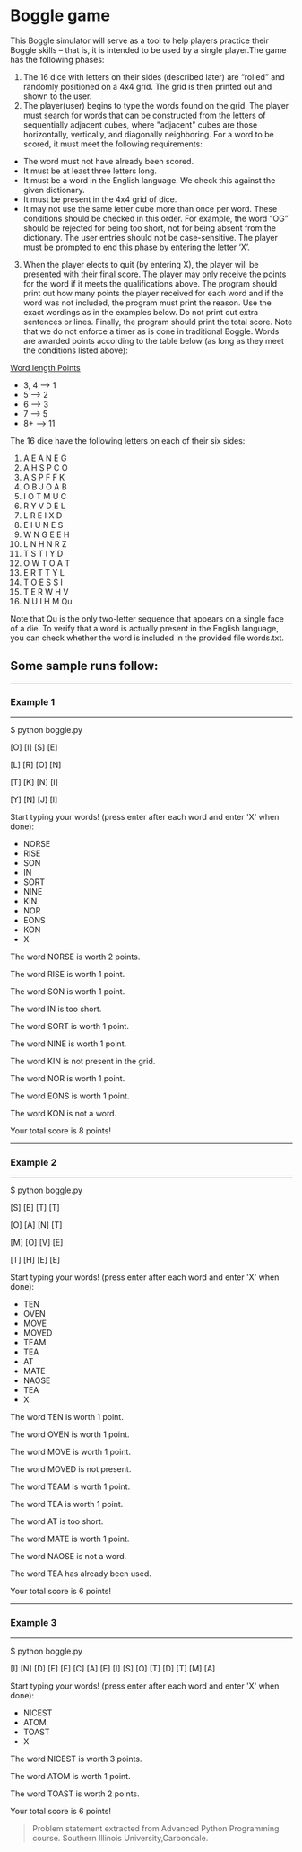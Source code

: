 # Boggle game 
This Boggle simulator will serve as a tool to help
players practice their Boggle skills – that is, it is intended to be used by a single player.The game has the following phases:

1. The 16 dice with letters on their sides (described later) are “rolled” and randomly positioned
on a 4x4 grid. The grid is then printed out and shown to the user.
2. The player(user) begins to type the words found on the grid. The player must search for words
that can be constructed from the letters of sequentially adjacent cubes, where "adjacent" cubes
are those horizontally, vertically, and diagonally neighboring. For a word to be scored, it must
meet the following requirements:

- The word must not have already been scored.
- It must be at least three letters long.
- It must be a word in the English language. We check this against the given dictionary.
- It must be present in the 4x4 grid of dice.
- It may not use the same letter cube more than once per word.
These conditions should be checked in this order. For example, the word “OG” should be
rejected for being too short, not for being absent from the dictionary. The user entries should not
be case-sensitive.
The player must be prompted to end this phase by entering the letter ‘X’.

3. When the player elects to quit (by entering X), the player will be presented with their final
score. The player may only receive the points for the word if it meets the qualifications above.
The program should print out how many points the player received for each word and if the word
was not included, the program must print the reason. Use the exact wordings as in the examples
below. Do not print out extra sentences or lines. Finally, the program should print the total score.
Note that we do not enforce a timer as is done in traditional Boggle.
Words are awarded points according to the table below (as long as they meet the conditions
listed above):

<ins>Word length Points</ins>

- 3, 4 --> 1
- 5 --> 2
- 6 --> 3
- 7 --> 5
- 8+ --> 11

The 16 dice have the following letters on each of their six sides:

1. A E A N E G
2. A H S P C O
3. A S P F F K
4. O B J O A B
5. I O T M U C
6. R Y V D E L
7. L R E I X D
8. E I U N E S
9. W N G E E H
10. L N H N R Z
11. T S T I Y D
12. O W T O A T
13. E R T T Y L
14. T O E S S I
15. T E R W H V
16. N U I H M Qu

Note that Qu is the only two-letter sequence that appears on a single face of a die.
To verify that a word is actually present in the English language, you can check whether the
word is included in the provided file words.txt.

Some sample runs follow:
-
-----------------------------------
### Example 1 
-----------------------------------
$ python boggle.py

[O] [I] [S] [E]

[L] [R] [O] [N]

[T] [K] [N] [I]

[Y] [N] [J] [I]

Start typing your words! (press enter after each word and enter 'X' when done):

* NORSE
* RISE
* SON
* IN
* SORT
* NINE
* KIN
* NOR
* EONS
* KON
* X

The word NORSE is worth 2 points.

The word RISE is worth 1 point.

The word SON is worth 1 point.

The word IN is too short.

The word SORT is worth 1 point.

The word NINE is worth 1 point.

The word KIN is not present in the grid.

The word NOR is worth 1 point.

The word EONS is worth 1 point.

The word KON is not a word.

Your total score is 8 points!

-----------------------------------
### Example 2 
-----------------------------------
$ python boggle.py

[S] [E] [T] [T]

[O] [A] [N] [T]

[M] [O] [V] [E]

[T] [H] [E] [E]

Start typing your words! (press enter after each word and enter 'X' when done):

* TEN
* OVEN
* MOVE
* MOVED
* TEAM
* TEA
* AT
* MATE
* NAOSE
* TEA
* X

The word TEN is worth 1 point.

The word OVEN is worth 1 point.

The word MOVE is worth 1 point.

The word MOVED is not present.

The word TEAM is worth 1 point.

The word TEA is worth 1 point.

The word AT is too short.

The word MATE is worth 1 point.

The word NAOSE is not a word.

The word TEA has already been used.

Your total score is 6 points!

-----------------------------------
### Example 3
-----------------------------------
$ python boggle.py

[I] [N] [D] [E]
[E] [C] [A] [E]
[I] [S] [O] [T]
[D] [T] [M] [A]

Start typing your words! (press enter after each word and enter 'X' when done):

* NICEST
* ATOM
* TOAST
* X

The word NICEST is worth 3 points.

The word ATOM is worth 1 point.

The word TOAST is worth 2 points.

Your total score is 6 points!

>Problem statement extracted from Advanced Python Programming course.
> Southern Illinois University,Carbondale.